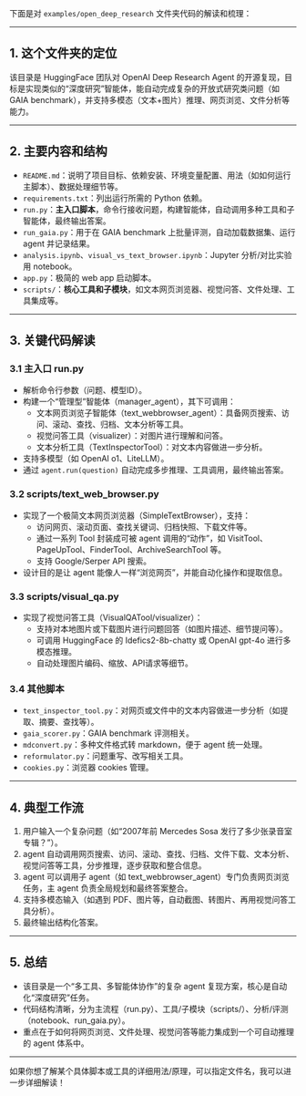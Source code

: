 下面是对 `examples/open_deep_research` 文件夹代码的解读和梳理：

---

## 1. 这个文件夹的定位

该目录是 HuggingFace 团队对 OpenAI Deep Research Agent 的开源复现，目标是实现类似的“深度研究”智能体，能自动完成复杂的开放式研究类问题（如 GAIA benchmark），并支持多模态（文本+图片）推理、网页浏览、文件分析等能力。

---

## 2. 主要内容和结构

- `README.md`：说明了项目目标、依赖安装、环境变量配置、用法（如如何运行主脚本）、数据处理细节等。
- `requirements.txt`：列出运行所需的 Python 依赖。
- `run.py`：**主入口脚本**，命令行接收问题，构建智能体，自动调用多种工具和子智能体，最终输出答案。
- `run_gaia.py`：用于在 GAIA benchmark 上批量评测，自动加载数据集、运行 agent 并记录结果。
- `analysis.ipynb`、`visual_vs_text_browser.ipynb`：Jupyter 分析/对比实验用 notebook。
- `app.py`：极简的 web app 启动脚本。
- `scripts/`：**核心工具和子模块**，如文本网页浏览器、视觉问答、文件处理、工具集成等。

---

## 3. 关键代码解读

### 3.1 主入口 run.py

- 解析命令行参数（问题、模型ID）。
- 构建一个“管理型”智能体（manager_agent），其下可调用：
  - 文本网页浏览子智能体（text_webbrowser_agent）：具备网页搜索、访问、滚动、查找、归档、文本分析等工具。
  - 视觉问答工具（visualizer）：对图片进行理解和问答。
  - 文本分析工具（TextInspectorTool）：对文本内容做进一步分析。
- 支持多模型（如 OpenAI o1、LiteLLM）。
- 通过 `agent.run(question)` 自动完成多步推理、工具调用，最终输出答案。

### 3.2 scripts/text_web_browser.py

- 实现了一个极简文本网页浏览器（SimpleTextBrowser），支持：
  - 访问网页、滚动页面、查找关键词、归档快照、下载文件等。
  - 通过一系列 Tool 封装成可被 agent 调用的“动作”，如 VisitTool、PageUpTool、FinderTool、ArchiveSearchTool 等。
  - 支持 Google/Serper API 搜索。
- 设计目的是让 agent 能像人一样“浏览网页”，并能自动化操作和提取信息。

### 3.3 scripts/visual_qa.py

- 实现了视觉问答工具（VisualQATool/visualizer）：
  - 支持对本地图片或下载图片进行问题回答（如图片描述、细节提问等）。
  - 可调用 HuggingFace 的 Idefics2-8b-chatty 或 OpenAI gpt-4o 进行多模态推理。
  - 自动处理图片编码、缩放、API请求等细节。

### 3.4 其他脚本

- `text_inspector_tool.py`：对网页或文件中的文本内容做进一步分析（如提取、摘要、查找等）。
- `gaia_scorer.py`：GAIA benchmark 评测相关。
- `mdconvert.py`：多种文件格式转 markdown，便于 agent 统一处理。
- `reformulator.py`：问题重写、改写相关工具。
- `cookies.py`：浏览器 cookies 管理。

---

## 4. 典型工作流

1. 用户输入一个复杂问题（如“2007年前 Mercedes Sosa 发行了多少张录音室专辑？”）。
2. agent 自动调用网页搜索、访问、滚动、查找、归档、文件下载、文本分析、视觉问答等工具，分步推理，逐步获取和整合信息。
3. agent 可以调用子 agent（如 text_webbrowser_agent）专门负责网页浏览任务，主 agent 负责全局规划和最终答案整合。
4. 支持多模态输入（如遇到 PDF、图片等，自动截图、转图片、再用视觉问答工具分析）。
5. 最终输出结构化答案。

---

## 5. 总结

- 该目录是一个“多工具、多智能体协作”的复杂 agent 复现方案，核心是自动化“深度研究”任务。
- 代码结构清晰，分为主流程（run.py）、工具/子模块（scripts/）、分析/评测（notebook、run_gaia.py）。
- 重点在于如何将网页浏览、文件处理、视觉问答等能力集成到一个可自动推理的 agent 体系中。

---

如果你想了解某个具体脚本或工具的详细用法/原理，可以指定文件名，我可以进一步详细解读！
